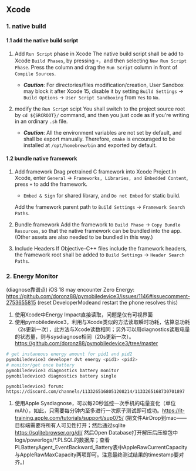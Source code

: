 ## Xcode

### 1. native build

#### 1.1 add the native build script
1. Add `Run Script` phase in Xcode
    The native build script shall be add to Xcode `Build Phases`, by pressing `+`，and then selecting `New Run Script Phase`. Press the column and drag the `Run Script` column in front of `Compile Sources`.

    * ***Caution***: For directories/files modification/creation, User Sandbox may block it after Xcode 15, disable it by setting `Build Settings` -> `Build Options` -> `User Script Sandboxing` from `Yes` to `No`.

2. modify the `Run Script` scipt
    You shall switch to the project source root by `cd ${SRCROOT}/` command, and then you just code as if you're writing in an ordinary `.sh` file.

    * ***Caution***: All the environment variables are not set by default, and shall be export manually. Therefore, `cmake` is encouraged to be installed at `/opt/homebrew/bin` and exported by default.

#### 1.2 bundle native framework
1. Add framework
    Drag pretrained C framework into Xcode Project.In Xcode, enter `General` -> `Frameworks, Libraries, and Embedded Content`, press `+` to add the framework.
    * `Embed & Sign` for shared library, and `Do not Embed` for static build.

    Add the framework parent path to `Build Settings` -> `Framework Search Paths`.

2. Bundle framework
    Add the framework to `Build Phase` -> `Copy Bundle Resources`, so that the native framework can be bundled into the app. (Other assets are also needed to be bundled in this way.)

3. Include Headers
    If Objective-C++ files include the framework headers, the framework root shall be added to `Build Settings` -> `Header Search Paths`.


### 2. Energy Monitor
(diagnose靠谱点)
iOS 18 may encounter Zero Energy: https://github.com/doronz88/pymobiledevice3/issues/1146#issuecomment-2753655815  (reset DeveloperModeand restart the phone resolves this)

1. 使用Xcode中Energy Impact直接读取，问题是仅有可视界面
2. 使用pymobiledevice3，利用与Xcode类似的方法读取瞬时功耗，估算总功耗（2s更新一次），此方法与Xcode读数相同；另外可以用diagnostics读取电量的状态量，则与sysdiagnose相同（20s更新一次）。 https://github.com/doronz88/pymobiledevice3/tree/master
 ```zsh
 # get instaneous energy amount for pid1 and pid2
 pymobiledevice3 developer dvt energy <pid1> <pid2>
 # monitor/get once battery
 pymobiledevice3 diagnostics battery monitor
 pymobiledevice3 diagnostics battery single
 ```
    pymobiledevice3 forum: https://discord.com/channels/1133265168051208214/1133265168730701897
1. 使用Apple Sysdiagnose，可以每20秒监控一次手机的电量变化（单位mAh），如此，只需要每分钟内至多进行一次原子测试即可成功。https://it-training.apple.com/tutorials/support/sup075/
    (把文件AirDrop到mac——目标端需要将所有人可见性打开；然后通过sqlite  https://sqlitebrowser.org/dl/ 然后Open Database打开解压后压缩包中logs/powerlogs/*.PLSQL的数据库；查看PLBatteryAgent_EventBackward_Battery表中AppleRawCurrentCapacity与AppleRawMaxCapacity两项即可。注意最终测试结果的timestamp要对齐。)